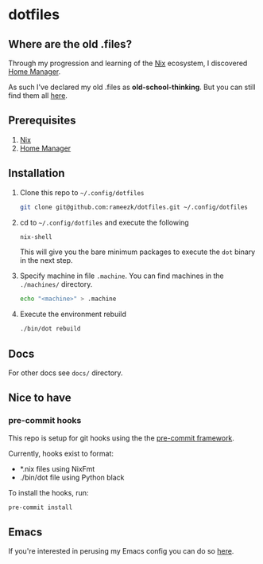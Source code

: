 # dotfiles

## Where are the old .files?
Through my progression and learning of the [Nix](https://nixos.org/) ecosystem, I discovered [Home Manager](https://github.com/nix-community/home-manager).

As such I've declared my old .files as __old-school-thinking__. But you can still find them all [here](https://github.com/rameezk/dotfiles/tree/old-school-thinking).

## Prerequisites
1. [Nix](https://nixos.org/)
2. [Home Manager](https://github.com/nix-community/home-manager)

## Installation
1. Clone this repo to `~/.config/dotfiles`
   ```sh
   git clone git@github.com:rameezk/dotfiles.git ~/.config/dotfiles
   ```

2. cd to `~/.config/dotfiles` and execute the following
   ```sh
   nix-shell
   ```
   This will give you the bare minimum packages to execute the `dot` binary in the next step.

3. Specify machine in file `.machine`. You can find machines in the `./machines/` directory.
   ```sh
   echo "<machine>" > .machine
   ```

4. Execute the environment rebuild
   ```sh
   ./bin/dot rebuild
   ```
   
## Docs
For other docs see `docs/` directory.

## Nice to have
### pre-commit hooks
This repo is setup for git hooks using the the [pre-commit framework](https://pre-commit.com/). 

Currently, hooks exist to format:
- *.nix files using NixFmt
- ./bin/dot file using Python black

To install the hooks, run:

```sh
pre-commit install
```

## Emacs
If you're interested in perusing my Emacs config you can do so [here](modules/editors/emacs/config/emacs.org).
